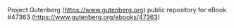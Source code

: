 Project Gutenberg (https://www.gutenberg.org) public repository for eBook #47363 (https://www.gutenberg.org/ebooks/47363)

